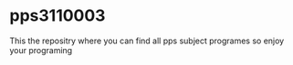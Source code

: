 # pps3110003
This the repositry where you can find all pps subject programes so enjoy your programing
